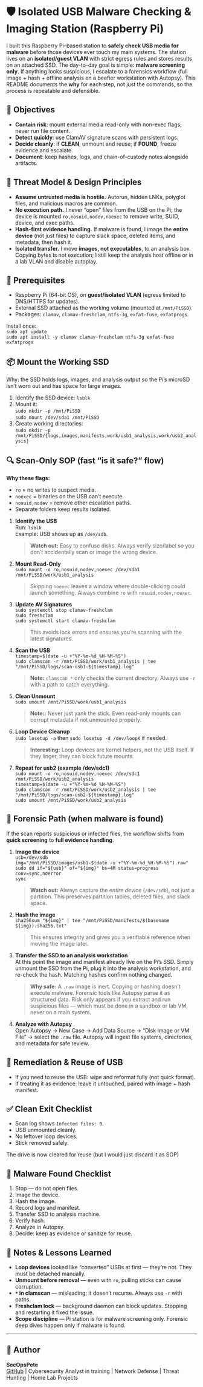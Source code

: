 # 🛡️ Isolated USB Malware Checking & Imaging Station (Raspberry Pi)

I built this Raspberry Pi–based station to **safely check USB media for malware** before those devices ever touch my main systems. The station lives on an **isolated/guest VLAN** with strict egress rules and stores results on an attached SSD. The day-to-day goal is simple: **malware screening only**. If anything looks suspicious, I escalate to a forensics workflow (full image + hash + offline analysis on a beefier workstation with Autopsy). This README documents the **why** for each step, not just the commands, so the process is repeatable and defensible.

## 🎯 Objectives
- **Contain risk**: mount external media read-only with non-exec flags; never run file content.  
- **Detect quickly**: use ClamAV signature scans with persistent logs.  
- **Decide cleanly**: if **CLEAN**, unmount and reuse; if **FOUND**, freeze evidence and escalate.  
- **Document**: keep hashes, logs, and chain-of-custody notes alongside artifacts.  

## 🧱 Threat Model & Design Principles
- **Assume untrusted media is hostile.** Autorun, hidden LNKs, polyglot files, and malicious macros are common.  
- **No execution path.** I never “open” files from the USB on the Pi; the device is mounted `ro,nosuid,nodev,noexec` to remove write, SUID, device, and exec paths.  
- **Hash-first evidence handling.** If malware is found, I image the **entire device** (not just files) to capture slack space, deleted items, and metadata, then hash it.  
- **Isolated transfer.** I move **images, not executables**, to an analysis box. Copying bytes is not execution; I still keep the analysis host offline or in a lab VLAN and disable autoplay.  

## 🧰 Prerequisites
- Raspberry Pi (64-bit OS), on **guest/isolated VLAN** (egress limited to DNS/HTTPS for updates).  
- External SSD attached as the working volume (mounted at `/mnt/PiSSD`).  
- Packages: `clamav`, `clamav-freshclam`, `ntfs-3g`, `exfat-fuse`, `exfatprogs`.  

Install once:  
`sudo apt update`  
`sudo apt install -y clamav clamav-freshclam ntfs-3g exfat-fuse exfatprogs`

## 📦 Mount the Working SSD
Why: the SSD holds logs, images, and analysis output so the Pi’s microSD isn’t worn out and has space for large images.

1. Identify the SSD device: `lsblk`  
2. Mount it:  
   `sudo mkdir -p /mnt/PiSSD`  
   `sudo mount /dev/sda1 /mnt/PiSSD`  
3. Create working directories:  
   `sudo mkdir -p /mnt/PiSSD/{logs,images,manifests,work/usb1_analysis,work/usb2_analysis}`

## 🔍 Scan-Only SOP (fast “is it safe?” flow)
**Why these flags:**  
- `ro` = no writes to suspect media.  
- `noexec` = binaries on the USB can’t execute.  
- `nosuid,nodev` = remove other escalation paths.  
- Separate folders keep results isolated.

1. **Identify the USB**  
   Run: `lsblk`  
   Example: USB shows up as `/dev/sdb`.  
   > **Watch out:** Easy to confuse disks. Always verify size/label so you don’t accidentally scan or image the wrong device.

2. **Mount Read-Only**  
   `sudo mount -o ro,nosuid,nodev,noexec /dev/sdb1 /mnt/PiSSD/work/usb1_analysis`  
   > Skipping `noexec` leaves a window where double-clicking could launch something. Always combine `ro` with `nosuid,nodev,noexec`.

3. **Update AV Signatures**  
   `sudo systemctl stop clamav-freshclam`  
   `sudo freshclam`  
   `sudo systemctl start clamav-freshclam`  
   > This avoids lock errors and ensures you’re scanning with the latest signatures.

4. **Scan the USB**  
   `timestamp=$(date -u +"%Y-%m-%d_%H-%M-%S")`  
   `sudo clamscan -r /mnt/PiSSD/work/usb1_analysis | tee "/mnt/PiSSD/logs/scan-usb1-${timestamp}.log"`  
   > **Note:** `clamscan *` only checks the current directory. Always use `-r` with a path to catch everything.

5. **Clean Unmount**  
   `sudo umount /mnt/PiSSD/work/usb1_analysis`  
   > **Note::** Never just yank the stick. Even read-only mounts can corrupt metadata if not unmounted properly.

6. **Loop Device Cleanup**  
   `sudo losetup -a` then `sudo losetup -d /dev/loopX` if needed.  
   > **Interesting:** Loop devices are kernel helpers, not the USB itself. If they linger, they can block future mounts.

7. **Repeat for usb2 (example /dev/sdc1)**  
   `sudo mount -o ro,nosuid,nodev,noexec /dev/sdc1 /mnt/PiSSD/work/usb2_analysis`  
   `timestamp=$(date -u +"%Y-%m-%d_%H-%M-%S")`  
   `sudo clamscan -r /mnt/PiSSD/work/usb2_analysis | tee "/mnt/PiSSD/logs/scan-usb2-${timestamp}.log"`  
   `sudo umount /mnt/PiSSD/work/usb2_analysis`

## 🧪 Forensic Path (when malware is found)
If the scan reports suspicious or infected files, the workflow shifts from **quick screening** to **full evidence handling**.

1. **Image the device**  
   `usb=/dev/sdb`  
   `img="/mnt/PiSSD/images/usb1-$(date -u +"%Y-%m-%d_%H-%M-%S").raw"`  
   `sudo dd if="${usb}" of="${img}" bs=4M status=progress conv=sync,noerror`  
   `sync`  
   > **Watch out:** Always capture the *entire device* (`/dev/sdb`), not just a partition. This preserves partition tables, deleted files, and slack space.

2. **Hash the image**  
   `sha256sum "${img}" | tee "/mnt/PiSSD/manifests/$(basename ${img}).sha256.txt"`  
   > This ensures integrity and gives you a verifiable reference when moving the image later.

3. **Transfer the SSD to an analysis workstation**  
   At this point the image and manifest already live on the Pi’s SSD. Simply unmount the SSD from the Pi, plug it into the analysis workstation, and re-check the hash. Matching hashes confirm nothing changed.  
   > **Why safe:** A `.raw` image is inert. Copying or hashing doesn’t execute malware. Forensic tools like Autopsy parse it as structured data. Risk only appears if you extract and run suspicious files — which must be done in a sandbox or lab VM, never on a main system.

4. **Analyze with Autopsy**  
   Open Autopsy → New Case → Add Data Source → “Disk Image or VM File” → select the `.raw` file. Autopsy will ingest file systems, directories, and metadata for safe review.

## 🧼 Remediation & Reuse of USB
- If you need to reuse the USB: wipe and reformat fully (not quick format).  
- If treating it as evidence: leave it untouched, paired with image + hash manifest.

## ✅ Clean Exit Checklist
- Scan log shows `Infected files: 0`.  
- USB unmounted cleanly.  
- No leftover loop devices.  
- Stick removed safely.  

The drive is now cleared for reuse (but I would just discard it as SOP)

## 🚩 Malware Found Checklist
1. Stop — do not open files.  
2. Image the device.  
3. Hash the image.  
4. Record logs and manifest.  
5. Transfer SSD to analysis machine.  
6. Verify hash.  
7. Analyze in Autopsy.  
8. Decide: keep as evidence or sanitize for reuse.  

## 🧠 Notes & Lessons Learned
- **Loop devices** looked like “converted” USBs at first — they’re not. They must be detached manually.  
- **Unmount before removal** — even with `ro`, pulling sticks can cause corruption.  
- **`*` in clamscan** — misleading; it doesn’t recurse. Always use `-r` with paths.  
- **Freshclam lock** — background daemon can block updates. Stopping and restarting it fixed the issue.  
- **Scope discipline** — Pi station is for malware screening only. Forensic deep dives happen only if malware is found.  

---
## 🧠 Author

**SecOpsPete**  
[GitHub](https://github.com/SecOpsPete) | Cybersecurity Analyst in training | Network Defense | Threat Hunting | Home Lab Projects
